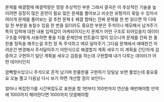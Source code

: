 문제를 해결할때 해결역량은 정말 추상적인 부분
그래서
결국은 이 추상적인 기술을 높이려면 굉장히 많은 훈련이 필요 많은 문제를 풀어보고 비슷한 유형끼리 묶일 수 있어서 여러개 문제를 풀어보는 걸 추천
문제ㅔ 해결 할때는 진짜 문제를 한 번 읽으면 막 디테일 한 부분을 놓칠수 있음
한 번을 읽더라도 중요한 부분은 주석이나 메모해서 남겨주기
특히 입력에 대한 내용
입력값이 어케되어지는지
문제가 어떤 구조로 되어있을지
데이터 구조를 어떻게 사용하면 좋을 지를 문제안에 힌트들이 많이 있으니까
문제를 진짜 한 줄 한줄 정독을 해주는걸 추천
정
독
주석하고 메모 달아주기
그다음 문제에서 애매한건 어려운건 변경해서 주석달아주기
어떤식으로 해결할지 계획 세우기
이 계획을 간단하게 검증하고 구현하기
일단 계획을 세우고 검증을 하는데 구현할때 내가 다루는 데이터가
어떤 데이터인지

깜빡할수있으니 주석으로 흔적 남기며 한줄한줄 구현하기
당일날 보면 풀었는데 
중요중요 오늘 풀고 다음날 다시 보기 하면 개선할 점이 보인다~

얼마나 복잡한가를 시간복잡도로 표현을 함
1번부터 100번까지 연산을 매번해야함
만약에 1000까지 해야한다면 1000까지 덧셈해야함
